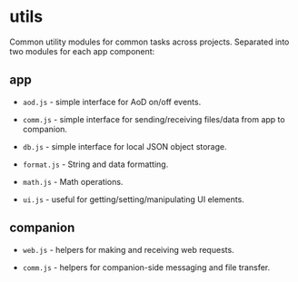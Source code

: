# utils

Common utility modules for common tasks across projects. Separated into two modules for each app component:

## app

* `aod.js` - simple interface for AoD on/off events.

* `comm.js` - simple interface for sending/receiving files/data from app to companion.

* `db.js` - simple interface for local JSON object storage.

* `format.js` - String and data formatting.

* `math.js` - Math operations.

* `ui.js` - useful for getting/setting/manipulating UI elements.

## companion

* `web.js` - helpers for making and receiving web requests.

* `comm.js` - helpers for companion-side messaging and file transfer.
